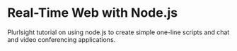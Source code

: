 # Real-Time Web with Node.js

Plurlsight tutorial on using node.js to create simple one-line scripts and chat and video conferencing applications.
